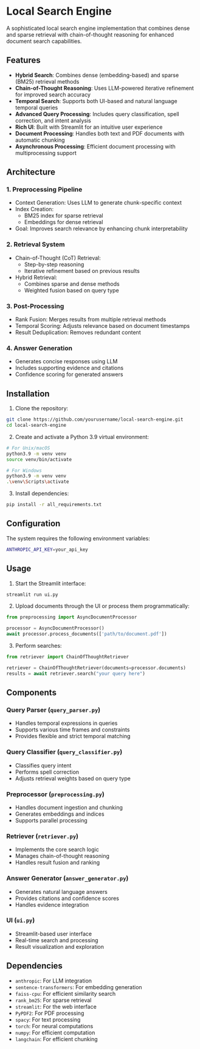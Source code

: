 # Local Search Engine

A sophisticated local search engine implementation that combines dense and sparse retrieval with chain-of-thought reasoning for enhanced document search capabilities.

## Features

- **Hybrid Search**: Combines dense (embedding-based) and sparse (BM25) retrieval methods
- **Chain-of-Thought Reasoning**: Uses LLM-powered iterative refinement for improved search accuracy
- **Temporal Search**: Supports both UI-based and natural language temporal queries
- **Advanced Query Processing**: Includes query classification, spell correction, and intent analysis
- **Rich UI**: Built with Streamlit for an intuitive user experience
- **Document Processing**: Handles both text and PDF documents with automatic chunking
- **Asynchronous Processing**: Efficient document processing with multiprocessing support

## Architecture

### 1. Preprocessing Pipeline
- Context Generation: Uses LLM to generate chunk-specific context
- Index Creation:
  - BM25 index for sparse retrieval
  - Embeddings for dense retrieval
- Goal: Improves search relevance by enhancing chunk interpretability

### 2. Retrieval System
- Chain-of-Thought (CoT) Retrieval:
  - Step-by-step reasoning
  - Iterative refinement based on previous results
- Hybrid Retrieval:
  - Combines sparse and dense methods
  - Weighted fusion based on query type

### 3. Post-Processing
- Rank Fusion: Merges results from multiple retrieval methods
- Temporal Scoring: Adjusts relevance based on document timestamps
- Result Deduplication: Removes redundant content

### 4. Answer Generation
- Generates concise responses using LLM
- Includes supporting evidence and citations
- Confidence scoring for generated answers

## Installation

1. Clone the repository:
```bash
git clone https://github.com/yourusername/local-search-engine.git
cd local-search-engine
```

2. Create and activate a Python 3.9 virtual environment:
```bash
# For Unix/macOS
python3.9 -m venv venv
source venv/bin/activate

# For Windows
python3.9 -m venv venv
.\venv\Scripts\activate
```

3. Install dependencies:
```bash
pip install -r all_requirements.txt
```

## Configuration

The system requires the following environment variables:
```bash
ANTHROPIC_API_KEY=your_api_key
```

## Usage

1. Start the Streamlit interface:
```bash
streamlit run ui.py
```

2. Upload documents through the UI or process them programmatically:
```python
from preprocessing import AsyncDocumentProcessor

processor = AsyncDocumentProcessor()
await processor.process_documents(['path/to/document.pdf'])
```

3. Perform searches:
```python
from retriever import ChainOfThoughtRetriever

retriever = ChainOfThoughtRetriever(documents=processor.documents)
results = await retriever.search("your query here")
```

## Components

### Query Parser (`query_parser.py`)
- Handles temporal expressions in queries
- Supports various time frames and constraints
- Provides flexible and strict temporal matching

### Query Classifier (`query_classifier.py`)
- Classifies query intent
- Performs spell correction
- Adjusts retrieval weights based on query type

### Preprocessor (`preprocessing.py`)
- Handles document ingestion and chunking
- Generates embeddings and indices
- Supports parallel processing

### Retriever (`retriever.py`)
- Implements the core search logic
- Manages chain-of-thought reasoning
- Handles result fusion and ranking

### Answer Generator (`answer_generator.py`)
- Generates natural language answers
- Provides citations and confidence scores
- Handles evidence integration

### UI (`ui.py`)
- Streamlit-based user interface
- Real-time search and processing
- Result visualization and exploration

## Dependencies

- `anthropic`: For LLM integration
- `sentence-transformers`: For embedding generation
- `faiss-cpu`: For efficient similarity search
- `rank_bm25`: For sparse retrieval
- `streamlit`: For the web interface
- `PyPDF2`: For PDF processing
- `spacy`: For text processing
- `torch`: For neural computations
- `numpy`: For efficient computation
- `langchain`: For efficient chunking
